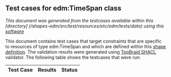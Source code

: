 
## Test cases for edm:TimeSpan class
_This document was generated from the testcases available within this [directory] (/shapes-edm/src/test/resources/etc/edm/tests/data) using this [software](/shapes-doc)_

This document contains test cases that target constraints that are specific to resources of type edm:TimeSpan and which are defined within this [shape definition](/shapes-edm/doc/shapes/TimeSpan.md). The validation results were generated using [TopBraid SHACL](http://github.com/TopQuadrant/shacl) validator.  The following table shows the testcases that were run:

| Test Case | Results | Status |
| :--- | ---: | :--: |
